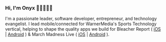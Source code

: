 ### Hi, I'm Onyx 👋🏽🧑🏽‍💻

I'm a passionate leader, software developer, entrepreneur, and technology evangelist. I lead mobile/connected for WarnerMedia's Sports Technology vertical, helping to shape the quality apps we build for Bleacher Report ( [iOS](https://apps.apple.com/us/app/bleacher-report-sports-news/id418075935) | [Android](https://play.google.com/store/apps/details?id=com.bleacherreport.android.teamstream&hl=en_US&gl=US) ) & March Madness Live ( [iOS](https://apps.apple.com/us/app/ncaa-march-madness-live/id423246594) | [Android](https://play.google.com/store/apps/details?id=com.ncaa.mmlive.app&hl=en_US&gl=US) ).

<!--
**onyxmueller/onyxmueller** is a ✨ _special_ ✨ repository because its `README.md` (this file) appears on your GitHub profile.

Here are some ideas to get you started:

- 🔭 I’m currently helping build Bleacher Report & March Madness Live's suites
- 🛠
- 🌱 I’m currently learning ...
- 👯 I’m looking to collaborate on ...
- 🤔 I’m looking for help with ...
- 💬 Ask me about ...
- 📫 How to reach me: ...
- 😄 Pronouns: ...
- ⚡ Fun fact: ...
-->

<!-- I am a passionate software developer, entrepreneur, and technology evangelist. I work as the Director of Mobile for NCAA Digital at Turner Sports, helping to shape the quality apps for March Madness & B/R Live. -->
